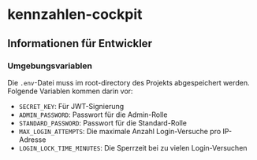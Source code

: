 # kennzahlen-cockpit
## Informationen für Entwickler
### Umgebungsvariablen
Die `.env`-Datei muss im root-directory des Projekts abgespeichert werden.
Folgende Variablen kommen darin vor:
- `SECRET_KEY`: Für JWT-Signierung
- `ADMIN_PASSWORD`: Passwort für die Admin-Rolle
- `STANDARD_PASSWORD`: Passwort für die Standard-Rolle
- `MAX_LOGIN_ATTEMPTS`: Die maximale Anzahl Login-Versuche pro IP-Adresse
- `LOGIN_LOCK_TIME_MINUTES`: Die Sperrzeit bei zu vielen Login-Versuchen
